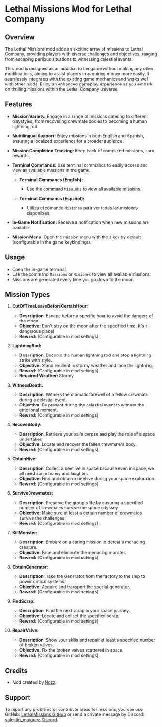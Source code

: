 # Lethal Missions Mod for Lethal Company

## Overview

The Lethal Missions mod adds an exciting array of missions to Lethal Company, providing players with diverse challenges and objectives, ranging from escaping perilous situations to witnessing celestial events.

This mod is designed as an addition to the game without making any other modifications, aiming to assist players in acquiring money more easily. It seamlessly integrates with the existing game mechanics and works well with other mods. Enjoy an enhanced gameplay experience as you embark on thrilling missions within the Lethal Company universe.

## Features

- **Mission Variety:** Engage in a range of missions catering to different playstyles, from recovering crewmate bodies to becoming a human lightning rod.

- **Multilingual Support:** Enjoy missions in both English and Spanish, ensuring a localized experience for a broader audience.

- **Mission Completion Tracking:** Keep track of completed missions, earn rewards.

- **Terminal Commands:** Use terminal commands to easily access and view all available missions in the game.

  - **Terminal Commands (English):**
    - Use the command `Missions` to view all available missions.

  - **Terminal Commands (Español):**
    - Utiliza el comando `Misiones` para ver todas las misiones disponibles.
- **In-Game Notification:** Receive a notification when new missions are available.
- **Mission Menu:** Open the mission menu with the `J` key by default (configurable in the game keybindings).

## Usage

- Open the in-game terminal.
- Use the command `Missions` or `Misiones` to view all available missions.
- Missions are generated every time you go down to the moon.

## Mission Types

1. **OutOfTimeLeaveBeforeCertainHour:**
   - **Description:** Escape before a specific hour to avoid the dangers of the moon.
   - **Objective:** Don't stay on the moon after the specified time. It's a dangerous place!
   - **Reward:** [Configurable in mod settings]

2. **LightningRod:**
   - **Description:** Become the human lightning rod and stop a lightning strike with style.
   - **Objective:** Stand resilient in stormy weather and face the lightning.
   - **Reward:** [Configurable in mod settings]
   - **Required Weather:** Stormy

3. **WitnessDeath:**
   - **Description:** Witness the dramatic farewell of a fellow crewmate during a celestial event.
   - **Objective:** Be present during the celestial event to witness the emotional moment.
   - **Reward:** [Configurable in mod settings]

4. **RecoverBody:**
   - **Description:** Retrieve your pal's corpse and play the role of a space undertaker.
   - **Objective:** Locate and recover the fallen crewmate's body.
   - **Reward:** [Configurable in mod settings]

5. **ObtainHive:**
   - **Description:** Collect a beehive in space because even in space, we all need some honey and laughter.
   - **Objective:** Find and obtain a beehive during your space exploration.
   - **Reward:** [Configurable in mod settings]

6. **SurviveCrewmates:**
   - **Description:** Preserve the group's life by ensuring a specified number of crewmates survive the space odyssey.
   - **Objective:** Make sure at least a certain number of crewmates survive the challenges.
   - **Reward:** [Configurable in mod settings]

7. **KillMonster:**
   - **Description:** Embark on a daring mission to defeat a menacing creature.
   - **Objective:** Face and eliminate the menacing monster.
   - **Reward:** [Configurable in mod settings]

8. **ObtainGenerator:**
   - **Description:** Take the Generator from the factory to the ship to power critical systems.
   - **Objective:** Acquire and transport the special generator.
   - **Reward:** [Configurable in mod settings]

9. **FindScrap:**
   - **Description:** Find the next scrap in your space journey.
   - **Objective:** Locate and collect the specified scrap.
   - **Reward:** [Configurable in mod settings]

10. **RepairValve:**
    - **Description:** Show your skills and repair at least a specified number of broken valves.
    - **Objective:** Fix the broken valves scattered in space.
    - **Reward:** [Configurable in mod settings]


## Credits

- Mod created by [Nozz](https://discordapp.com/users/234432421427281920).

## Support

To report any problems or contribute ideas for missions, you can use GitHub: [LethalMissions GitHub](https://github.com/valentin-marquez/LethalMissions) or send a private message by Discord: [valentin_marquez Discord](https://discordapp.com/users/234432421427281920).